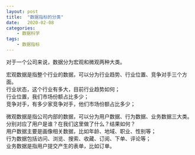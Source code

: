 ```yaml
---
layout: post
title:  "数据指标的分类"
date:   2020-02-08
categories:
    - 数据科学
tags:
    - 数据指标
---
```

对于一个公司来说，数据分为宏观和微观两种大类。  

宏观数据是指整个行业的数据，可以分为行业趋势、行业位置、竞争对手三个方面。  
行业状态，这个行业有多大，目前行业趋势如何；  
行业位置，我们市场份额占比多少；  
竞争对手，有多少家竞争对手，他们市场份额占比多少；  

微观数据是指公司内部的数据，可以分为用户数据、行为数据、业务数据三大类。分别对应了用户是谁？在我们这里做了什么？结果如何？  
用户数据主要是画像相关数据，比如年龄、地域、职业、性别等；  
行为数据包括访问、浏览、搜索、收藏、订阅、下单、评论等；  
业务数据是指用户提交产生的表单，比如订单。
